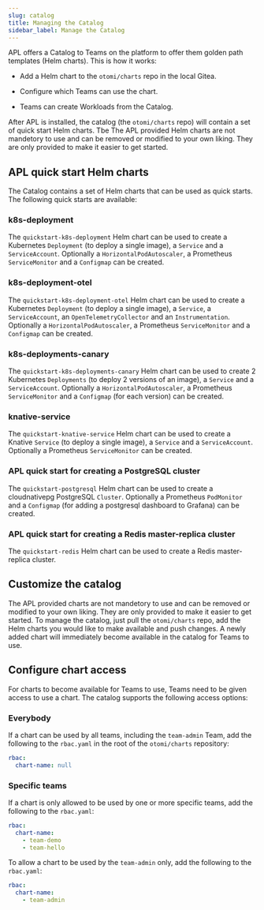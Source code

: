 ```yaml
---
slug: catalog
title: Managing the Catalog
sidebar_label: Manage the Catalog
---
```


APL offers a Catalog to Teams on the platform to offer them golden path templates (Helm charts). This is how it works:

- Add a Helm chart to the `otomi/charts` repo in the local Gitea.

- Configure which Teams can use the chart.

- Teams can create Workloads from the Catalog.

After APL is installed, the catalog (the `otomi/charts` repo) will contain a set of quick start Helm charts. Tbe The APL provided Helm charts are not mandetory to use and can be removed or modified to your own liking. They are only provided to make it easier to get started.

## APL quick start Helm charts

The Catalog contains a set of Helm charts that can be used as quick starts. The following quick starts are available:

### k8s-deployment

The `quickstart-k8s-deployment` Helm chart can be used to create a Kubernetes `Deployment` (to deploy a single image), a `Service` and a `ServiceAccount`. Optionally a `HorizontalPodAutoscaler`, a Prometheus `ServiceMonitor` and a `Configmap` can be created.

### k8s-deployment-otel

The `quickstart-k8s-deployment-otel` Helm chart can be used to create a Kubernetes `Deployment` (to deploy a single image), a `Service`, a `ServiceAccount`, an `OpenTelemetryCollector` and an `Instrumentation`. Optionally a `HorizontalPodAutoscaler`, a Prometheus `ServiceMonitor` and a `Configmap` can be created.

### k8s-deployments-canary

The `quickstart-k8s-deployments-canary` Helm chart can be used to create 2 Kubernetes `Deployments` (to deploy 2 versions of an image), a `Service` and a `ServiceAccount`. Optionally a `HorizontalPodAutoscaler`, a Prometheus `ServiceMonitor` and a `Configmap` (for each version) can be created.

### knative-service

The `quickstart-knative-service` Helm chart can be used to create a Knative `Service` (to deploy a single image), a `Service` and a  `ServiceAccount`. Optionally a Prometheus `ServiceMonitor` can be created.

### APL quick start for creating a PostgreSQL cluster

The `quickstart-postgresql` Helm chart can be used to create a cloudnativepg PostgreSQL `Cluster`. Optionally a Prometheus `PodMonitor` and a `Configmap` (for adding a postgresql dashboard to Grafana) can be created.

### APL quick start for creating a Redis master-replica cluster

The `quickstart-redis` Helm chart can be used to create a Redis master-replica cluster.

## Customize the catalog

The APL provided charts are not mandetory to use and can be removed or modified to your own liking. They are only provided to make it easier to get started. To manage the catalog, just pull the `otomi/charts` repo, add the Helm charts you would like to make available and push changes. A newly added chart will immediately become available in the catalog for Teams to use.

## Configure chart access

For charts to become available for Teams to use, Teams need to be given access to use a chart. The catalog supports the following access options:

### Everybody

If a chart can be used by all teams, including the `team-admin` Team, add the following to the `rbac.yaml` in the root of the `otomi/charts` repository:

```yaml
rbac:
  chart-name: null
```

### Specific teams

If a chart is only allowed to be used by one or more specific teams, add the following to the `rbac.yaml`:

```yaml
rbac:
  chart-name:
    - team-demo
    - team-hello
```

To allow a chart to be used by the `team-admin` only, add the following to the `rbac.yaml`:

```yaml
rbac:
  chart-name:
    - team-admin
```
